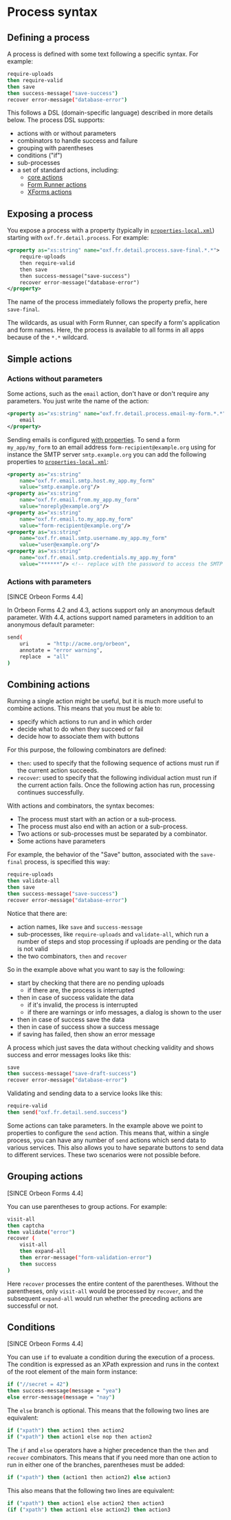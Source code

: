 # Process syntax

## Defining a process

A process is defined with some text following a specific syntax. For example:

```sh
require-uploads
then require-valid
then save
then success-message("save-success")
recover error-message("database-error")
```

This follows a DSL (domain-specific language) described in more details below. The process DSL supports:

- actions with or without parameters
- combinators to handle success and failure
- grouping with parentheses
- conditions ("if")
- sub-processes
- a set of standard actions, including:
    - [core actions](actions-core.md)
    - [Form Runner actions](actions-form-runner.md)
    - [XForms actions](actions-xforms.md)

## Exposing a process

You expose a process with a property (typically in [`properties-local.xml`](../../../configuration/properties/README.md)) starting with `oxf.fr.detail.process`. For example:

```xml
<property as="xs:string" name="oxf.fr.detail.process.save-final.*.*">
    require-uploads
    then require-valid
    then save
    then success-message("save-success")
    recover error-message("database-error")
</property>
```

The name of the process immediately follows the property prefix, here `save-final`.

The wildcards, as usual with Form Runner, can specify a form's application and form names. Here, the process is available to all forms in all apps because of the `*.*` wildcard.

## Simple actions

### Actions without parameters

Some actions, such as the `email` action, don't have or don't require any parameters. You just write the name of the action:

```xml
<property as="xs:string" name="oxf.fr.detail.process.email-my-form.*.*">. 
    email
</property>
```
Sending emails is configured [with properties](../../../configuration/properties/form-runner.md#email-settings). To send a form `my_app/my_form` to an email address `form-recipient@example.org` using for instance the SMTP server `smtp.example.org` you can add the following properties to [`properties-local.xml`](../../../configuration/properties/README.md):
```xml
<property as="xs:string"  
    name="oxf.fr.email.smtp.host.my_app.my_form"          
    value="smtp.example.org"/>
<property as="xs:string"  
    name="oxf.fr.email.from.my_app.my_form"               
    value="noreply@example.org"/>
<property as="xs:string"  
    name="oxf.fr.email.to.my_app.my_form"                 
    value="form-recipient@example.org"/>
<property as="xs:string"  
    name="oxf.fr.email.smtp.username.my_app.my_form"      
    value="user@example.org"/>
<property as="xs:string"  
    name="oxf.fr.email.smtp.credentials.my_app.my_form"   
    value="******"/> <!-- replace with the password to access the SMTP server-->
```

### Actions with parameters

[SINCE Orbeon Forms 4.4]

In Orbeon Forms 4.2 and 4.3, actions support only an anonymous default parameter. With 4.4, actions support named parameters in addition to an anonymous default parameter:

```sh
send(
    uri      = "http://acme.org/orbeon",
    annotate = "error warning",
    replace  = "all"
)
```

## Combining actions

Running a single action might be useful, but it is much more useful to combine actions. This means that you must be able to:

- specify which actions to run and in which order
- decide what to do when they succeed or fail
- decide how to associate them with buttons

For this purpose, the following combinators are defined:

- `then`: used to specify that the following sequence of actions must run if the current action succeeds.
- `recover`: used to specify that the following individual action must run if the current action fails. Once the following action has run, processing continues successfully.

With actions and combinators, the syntax becomes:

- The process must start with an action or a sub-process.
- The process must also end with an action or a sub-process.
- Two actions or sub-processes must be separated by a combinator.
- Some actions have parameters

For example, the behavior of the "Save" button, associated with the `save-final` process, is specified this way:

```sh
require-uploads
then validate-all
then save
then success-message("save-success")
recover error-message("database-error")
```
Notice that there are:

- action names, like `save` and `success-message`
- sub-processes, like `require-uploads` and `validate-all`, which run a number of steps and stop processing if uploads are pending or the data is not valid
- the two combinators, `then` and `recover`

So in the example above what you want to say is the following:

- start by checking that there are no pending uploads
    - if there are, the process is interrupted
- then in case of success validate the data
    - if it's invalid, the process is interrupted
    - if there are warnings or info messages, a dialog is shown to the user
- then in case of success save the data
- then in case of success show a success message
- if saving has failed, then show an error message

A process which just saves the data without checking validity and shows success and error messages looks like this:

```sh
save
then success-message("save-draft-success")
recover error-message("database-error")
```

Validating and sending data to a service looks like this:

```sh
require-valid
then send("oxf.fr.detail.send.success")
```

Some actions can take parameters. In the example above we point to properties to configure the `send` action. This means that, within a single process, you can have any number of `send` actions which send data to various services. This also allows you to have separate buttons to send data to different services. These two scenarios were not possible before.

## Grouping actions

[SINCE Orbeon Forms 4.4]

You can use parentheses to group actions. For example:

```sh
visit-all
then captcha
then validate("error")
recover (
    visit-all
    then expand-all
    then error-message("form-validation-error")
    then success
)
```

Here `recover` processes the entire content of the parentheses. Without the parentheses, only `visit-all` would be processed by `recover`, and the subsequent `expand-all` would run whether the preceding actions are successful or not.

## Conditions

[SINCE Orbeon Forms 4.4]

You can use `if` to evaluate a condition during the execution of a process. The condition is expressed as an XPath expression and runs in the context of the root element of the main form instance:

```sh
if ("//secret = 42")
then success-message(message = "yea")
else error-message(message = "nay")
```

The `else` branch is optional. This means that the following two lines are equivalent:

```sh
if ("xpath") then action1 then action2
if ("xpath") then action1 else nop then action2
```

The `if` and `else` operators have a higher precedence than the `then` and `recover` combinators. This means that if you need more than one action to run in either one of the branches, parentheses must be added:

```sh
if ("xpath") then (action1 then action2) else action3
```

This also means that the following two lines are equivalent:

```sh
if ("xpath") then action1 else action2 then action3
(if ("xpath") then action1 else action2) then action3
```
